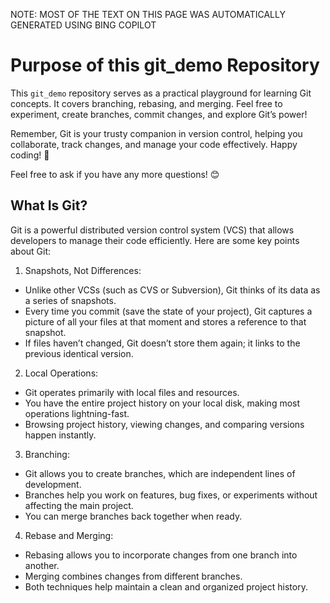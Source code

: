 NOTE: MOST OF THE TEXT ON THIS PAGE WAS AUTOMATICALLY GENERATED USING BING COPILOT

# Purpose of this git_demo Repository
This `git_demo` repository serves as a practical playground for learning Git concepts. It covers branching, rebasing, and merging. Feel free to experiment, create branches, commit changes, and explore Git’s power!

Remember, Git is your trusty companion in version control, helping you collaborate, track changes, and manage your code effectively. Happy coding! 🚀

Feel free to ask if you have any more questions! 😊

## What Is Git?
Git is a powerful distributed version control system (VCS) that allows developers to manage their code efficiently. Here are some key points about Git:

1. Snapshots, Not Differences:
- Unlike other VCSs (such as CVS or Subversion), Git thinks of its data as a series of snapshots.
- Every time you commit (save the state of your project), Git captures a picture of all your files at that moment and stores a reference to that snapshot.
- If files haven’t changed, Git doesn’t store them again; it links to the previous identical version.

2. Local Operations:
- Git operates primarily with local files and resources.
- You have the entire project history on your local disk, making most operations lightning-fast.
- Browsing project history, viewing changes, and comparing versions happen instantly.

3. Branching:
- Git allows you to create branches, which are independent lines of development.
- Branches help you work on features, bug fixes, or experiments without affecting the main project.
- You can merge branches back together when ready.

4. Rebase and Merging:
- Rebasing allows you to incorporate changes from one branch into another.
- Merging combines changes from different branches.
- Both techniques help maintain a clean and organized project history.